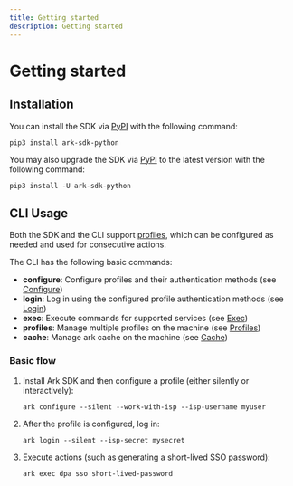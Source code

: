 ```yaml
---
title: Getting started
description: Getting started
---
```


# Getting started

## Installation

You can install the SDK via [PyPI](https://pypi.org/) with the following command:
```shell linenums="0"
pip3 install ark-sdk-python
```

You may also upgrade the SDK via [PyPI](https://pypi.org/) to the latest version with the following command:
```shell linenums="0"
pip3 install -U ark-sdk-python
```

## CLI Usage

Both the SDK and the CLI support [profiles](howto/working_with_profiles.md), which can be configured as needed and used for consecutive actions.

The CLI has the following basic commands:

- <b>configure</b>: Configure profiles and their authentication methods (see [Configure](commands/configure.md))
- <b>login</b>: Log in using the configured profile authentication methods (see [Login](commands/login.md))
- <b>exec</b>: Execute commands for supported services (see [Exec](commands/exec.md))
- <b>profiles</b>: Manage multiple profiles on the machine (see [Profiles](commands/profiles.md))
- <b>cache</b>: Manage ark cache on the machine (see [Cache](commands/cache.md))


### Basic flow

1. Install Ark SDK and then configure a profile (either silently or interactively):  
    ``` shell linenums="0"
    ark configure --silent --work-with-isp --isp-username myuser
    ```

1. After the profile is configured, log in:
    ``` shell linenums="0"
    ark login --silent --isp-secret mysecret
    ```

1. Execute actions (such as generating a short-lived SSO password):
    ``` shell linenums="0"
    ark exec dpa sso short-lived-password
    ```
